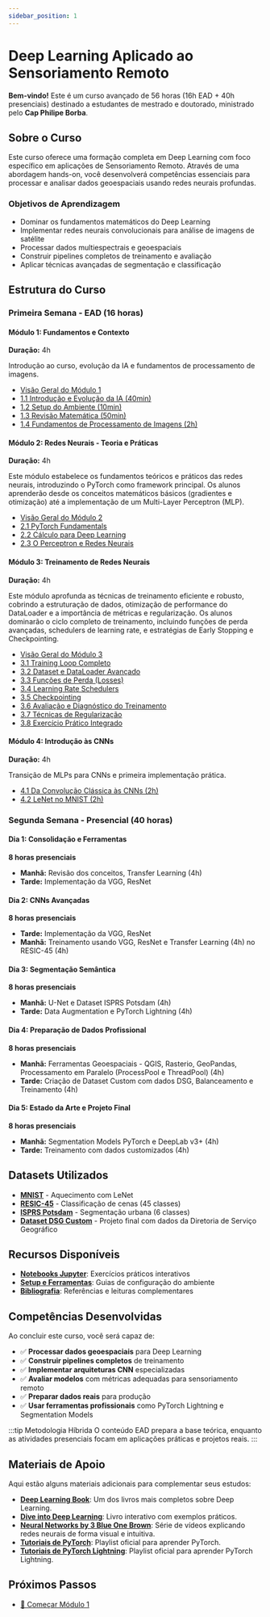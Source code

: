 ```yaml
---
sidebar_position: 1
---
```


# Deep Learning Aplicado ao Sensoriamento Remoto

**Bem-vindo!** Este é um curso avançado de 56 horas (16h EAD + 40h presenciais) destinado a estudantes de mestrado e doutorado, ministrado pelo **Cap Philipe Borba**.

## Sobre o Curso

Este curso oferece uma formação completa em Deep Learning com foco específico em aplicações de Sensoriamento Remoto. Através de uma abordagem hands-on, você desenvolverá competências essenciais para processar e analisar dados geoespaciais usando redes neurais profundas.

### Objetivos de Aprendizagem

- Dominar os fundamentos matemáticos do Deep Learning
- Implementar redes neurais convolucionais para análise de imagens de satélite
- Processar dados multiespectrais e geoespaciais
- Construir pipelines completos de treinamento e avaliação
- Aplicar técnicas avançadas de segmentação e classificação

## Estrutura do Curso

### Primeira Semana - EAD (16 horas)

#### Módulo 1: Fundamentos e Contexto
**Duração:** 4h

Introdução ao curso, evolução da IA e fundamentos de processamento de imagens.
- [Visão Geral do Módulo 1](./modulos/modulo1/index)
- [1.1 Introdução e Evolução da IA (40min)](./modulos/modulo1/introducao)
- [1.2 Setup do Ambiente (10min)](./modulos/modulo1/setup)
- [1.3 Revisão Matemática (50min)](./modulos/modulo1/matematica)
- [1.4 Fundamentos de Processamento de Imagens (2h)](./modulos/modulo1/processamento-imagens)

#### Módulo 2: Redes Neurais - Teoria e Práticas
**Duração:** 4h

Este módulo estabelece os fundamentos teóricos e práticos das redes neurais, introduzindo o PyTorch como framework principal. Os alunos aprenderão desde os conceitos matemáticos básicos (gradientes e otimização) até a implementação de um Multi-Layer Perceptron (MLP).

- [Visão Geral do Módulo 2](./modulos/modulo2/visao_geral)
- [2.1 PyTorch Fundamentals](./modulos/modulo2/pytorch_vs_numpy)
- [2.2 Cálculo para Deep Learning](./modulos/modulo2/calculo_dl)
- [2.3 O Perceptron e Redes Neurais](./modulos/modulo2/perceptron)

#### Módulo 3: Treinamento de Redes Neurais
**Duração:** 4h

Este módulo aprofunda as técnicas de treinamento eficiente e robusto, cobrindo a estruturação de dados, otimização de performance do DataLoader e a importância de métricas e regularização. Os alunos dominarão o ciclo completo de treinamento, incluindo funções de perda avançadas, schedulers de learning rate, e estratégias de Early Stopping e Checkpointing.

- [Visão Geral do Módulo 3](./modulos/modulo3/visao_geral)
- [3.1 Training Loop Completo](./modulos/modulo3/training_loop)
- [3.2 Dataset e DataLoader Avançado](./modulos/modulo3/dataloader)
- [3.3 Funções de Perda (Losses)](./modulos/modulo3/losses)
- [3.4 Learning Rate Schedulers](./modulos/modulo3/learning_rate_schedulers)
- [3.5 Checkpointing](./modulos/modulo3/checkpointing)
- [3.6 Avaliação e Diagnóstico do Treinamento](./modulos/modulo3/avaliacao_treinamento)
- [3.7 Técnicas de Regularização](./modulos/modulo3/regularizers)
- [3.8 Exercício Prático Integrado](./modulos/modulo3/treinamento_completo)

#### Módulo 4: Introdução às CNNs
**Duração:** 4h

Transição de MLPs para CNNs e primeira implementação prática.

- [4.1 Da Convolução Clássica às CNNs (2h)](./modulos/modulo4/convolucao-classica-cnns/)
- [4.2 LeNet no MNIST (2h)](./modulos/modulo4/lenet-mnist/)

### Segunda Semana - Presencial (40 horas)

#### Dia 1: Consolidação e Ferramentas
**8 horas presenciais**

- **Manhã:** Revisão dos conceitos, Transfer Learning (4h)
- **Tarde:** Implementação da VGG, ResNet

#### Dia 2: CNNs Avançadas
**8 horas presenciais**

- **Tarde:** Implementação da VGG, ResNet
- **Manhã:** Treinamento usando VGG, ResNet e Transfer Learning (4h) no RESIC-45 (4h)

#### Dia 3: Segmentação Semântica
**8 horas presenciais**

- **Manhã:** U-Net e Dataset ISPRS Potsdam (4h)
- **Tarde:** Data Augmentation e PyTorch Lightning (4h)

#### Dia 4: Preparação de Dados Profissional
**8 horas presenciais**

- **Manhã:** Ferramentas Geoespaciais - QGIS, Rasterio, GeoPandas, Processamento em Paralelo (ProcessPool e ThreadPool) (4h)
- **Tarde:** Criação de Dataset Custom com dados DSG, Balanceamento e Treinamento (4h)

#### Dia 5: Estado da Arte e Projeto Final
**8 horas presenciais**

- **Manhã:** Segmentation Models PyTorch e DeepLab v3+ (4h)
- **Tarde:** Treinamento com dados customizados (4h)

## Datasets Utilizados

- **[MNIST](./recursos/datasets/mnist/)** - Aquecimento com LeNet
- **[RESIC-45](./recursos/datasets/resic45/)** - Classificação de cenas (45 classes)
- **[ISPRS Potsdam](./recursos/datasets/isprs-potsdam/)** - Segmentação urbana (6 classes)
- **[Dataset DSG Custom](./recursos/datasets/dsg-custom/)** - Projeto final com dados da Diretoria de Serviço Geográfico

## Recursos Disponíveis

- **[Notebooks Jupyter](./exercicios/)**: Exercícios práticos interativos
- **[Setup e Ferramentas](./recursos/setup/)**: Guias de configuração do ambiente
- **[Bibliografia](./recursos/referencias/)**: Referências e leituras complementares

## Competências Desenvolvidas

Ao concluir este curso, você será capaz de:

- ✅ **Processar dados geoespaciais** para Deep Learning
- ✅ **Construir pipelines completos** de treinamento
- ✅ **Implementar arquiteturas CNN** especializadas
- ✅ **Avaliar modelos** com métricas adequadas para sensoriamento remoto
- ✅ **Preparar dados reais** para produção
- ✅ **Usar ferramentas profissionais** como PyTorch Lightning e Segmentation Models

:::tip Metodologia Híbrida
O conteúdo EAD prepara a base teórica, enquanto as atividades presenciais focam em aplicações práticas e projetos reais.
:::

## Materiais de Apoio

Aqui estão alguns materiais adicionais para complementar seus estudos:

- **[Deep Learning Book](https://www.deeplearningbook.org)**: Um dos livros mais completos sobre Deep Learning.
- **[Dive into Deep Learning](https://d2l.ai)**: Livro interativo com exemplos práticos.
- **[Neural Networks by 3 Blue One Brown](https://www.youtube.com/watch?v=aircAruvnKk&list=PLZHQObOWTQDNU6R1_67000Dx_ZCJB-3pi&pp=0gcJCWUEOCosWNin)**: Série de vídeos explicando redes neurais de forma visual e intuitiva.
- **[Tutoriais de PyTorch](https://www.youtube.com/watch?v=2S1dgHpqCdk&list=PLhhyoLH6IjfxeoooqP9rhU3HJIAVAJ3Vz)**: Playlist oficial para aprender PyTorch.
- **[Tutoriais de PyTorch Lightning](https://www.youtube.com/watch?v=XbIN9LaQycQ&list=PLhhyoLH6IjfyL740PTuXef4TstxAK6nGP)**: Playlist oficial para aprender PyTorch Lightning.

## Próximos Passos

- [🚀 Começar Módulo 1](./modulos/modulo1/index)